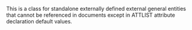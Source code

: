 This is a class for standalone externally defined external general entities that cannot be referenced in documents except in ATTLIST attribute declaration default values.